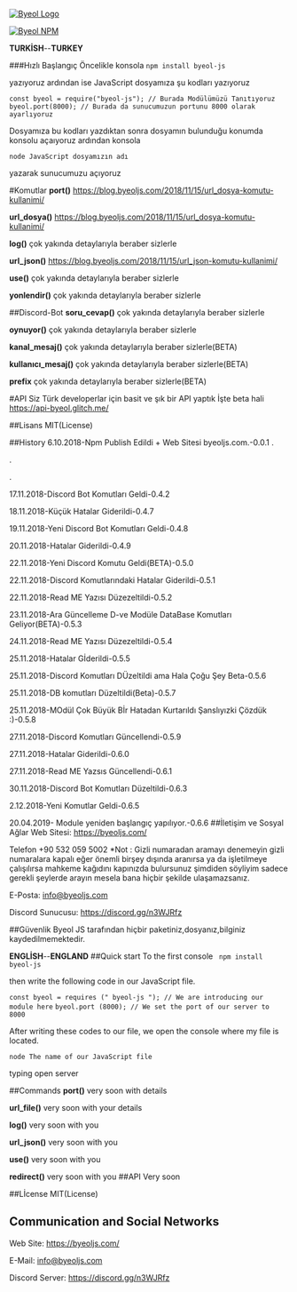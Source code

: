 

[![Byeol Logo](https://cdn.discordapp.com/attachments/483218669447413765/503219365009948704/unknown.png)](https://byeoljs.com/)

[![Byeol NPM](https://nodei.co/npm/byeol-js.png?downloads=true&stars=true)](https://www.npmjs.com/package/byeol-js)

**TURKİSH**--**TURKEY**

###Hızlı Başlangıç
Öncelikle konsola 
```npm install byeol-js```

 yazıyoruz ardından ise JavaScript dosyamıza şu kodları yazıyoruz

```const byeol = require("byeol-js"); // Burada Modülümüzü Tanıtıyoruz```
``` byeol.port(8000); // Burada da sunucumuzun portunu 8000 olarak ayarlıyoruz ```

Dosyamıza bu kodları yazdıktan sonra dosyamın bulunduğu konumda konsolu açaıyoruz ardından konsola 

```node JavaScript dosyamızın adı```

yazarak sunucumuzu açıyoruz

#Komutlar
**port()** https://blog.byeoljs.com/2018/11/15/url_dosya-komutu-kullanimi/

**url_dosya()** https://blog.byeoljs.com/2018/11/15/url_dosya-komutu-kullanimi/

**log()** çok yakında detaylarıyla beraber sizlerle

**url_json()** https://blog.byeoljs.com/2018/11/15/url_json-komutu-kullanimi/

**use()** çok yakında detaylarıyla beraber sizlerle

**yonlendir()** çok yakında detaylarıyla beraber sizlerle

##Discord-Bot
**soru_cevap()** çok yakında detaylarıyla beraber sizlerle

**oynuyor()** çok yakında detaylarıyla beraber sizlerle

**kanal_mesaj()** çok yakında detaylarıyla beraber sizlerle(BETA)

**kullanıcı_mesaj()** çok yakında detaylarıyla beraber sizlerle(BETA)

**prefix** çok yakında detaylarıyla beraber sizlerle(BETA)

#API
Siz Türk developerlar için basit ve şık bir API yaptık İşte beta hali https://api-byeol.glitch.me/


##Lisans
MIT(License)

##History
6.10.2018-Npm Publish Edildi + Web Sitesi byeoljs.com.-0.0.1
.

.

.

17.11.2018-Discord Bot Komutları Geldi-0.4.2

18.11.2018-Küçük Hatalar Giderildi-0.4.7

19.11.2018-Yeni Discord Bot Komutları Geldi-0.4.8

20.11.2018-Hatalar Giderildi-0.4.9

22.11.2018-Yeni Discord Komutu Geldi(BETA)-0.5.0

22.11.2018-Discord Komutlarındaki Hatalar Giderildi-0.5.1

22.11.2018-Read ME Yazısı Düzezeltildi-0.5.2

23.11.2018-Ara Güncelleme D-ve Modüle DataBase Komutları Geliyor(BETA)-0.5.3

24.11.2018-Read ME Yazısı Düzezeltildi-0.5.4

25.11.2018-Hatalar Gİderildi-0.5.5

25.11.2018-Discord Komutları DÜzeltildi ama Hala Çoğu Şey Beta-0.5.6

25.11.2018-DB komutları Düzeltildi(Beta)-0.5.7

25.11.2018-MOdül Çok Büyük Bİr Hatadan Kurtarıldı Şanslıyızki Çözdük :)-0.5.8

27.11.2018-Discord Komutları Güncellendi-0.5.9

27.11.2018-Hatalar Giderildi-0.6.0

27.11.2018-Read ME Yazsıs Güncellendi-0.6.1

30.11.2018-Discord Bot Komutları Düzeltildi-0.6.3

2.12.2018-Yeni Komutlar Geldi-0.6.5

20.04.2019- Module yeniden başlangıç yapılıyor.-0.6.6
##İletişim ve Sosyal Ağlar
Web Sitesi: https://byeoljs.com/

Telefon +90 532 059 5002 *Not : Gizli numaradan aramayı denemeyin gizli numaralara kapalı eğer önemli birşey dışında aranırsa ya da işletilmeye çalışılırsa mahkeme kağıdını kapınızda bulursunuz şimdiden söyliyim sadece gerekli şeylerde arayın mesela bana hiçbir şekilde ulaşamazsanız.

E-Posta: info@byeoljs.com

Discord Sunucusu: https://discord.gg/n3WJRfz

##Güvenlik
Byeol JS tarafından hiçbir paketiniz,dosyanız,bilginiz kaydedilmemektedir.

**ENGLİSH**--**ENGLAND**
##Quick start
To the first console
``` npm install byeol-js```

then write the following code in our JavaScript file.

```const byeol = requires (" byeol-js "); // We are introducing our module here```
```byeol.port (8000); // We set the port of our server to 8000```

After writing these codes to our file, we open the console where my file is located.

```node The name of our JavaScript file```

typing open server

##Commands
**port()** very soon with details

**url_file()** very soon with your details

**log()** very soon with you

**url_json()** very soon with you

**use()** very soon with you

**redirect()** very soon with you
##API
Very soon

##Lİcense
MIT(License)

## Communication and Social Networks
Web Site: https://byeoljs.com/

E-Mail: info@byeoljs.com

Discord Server: https://discord.gg/n3WJRfz



